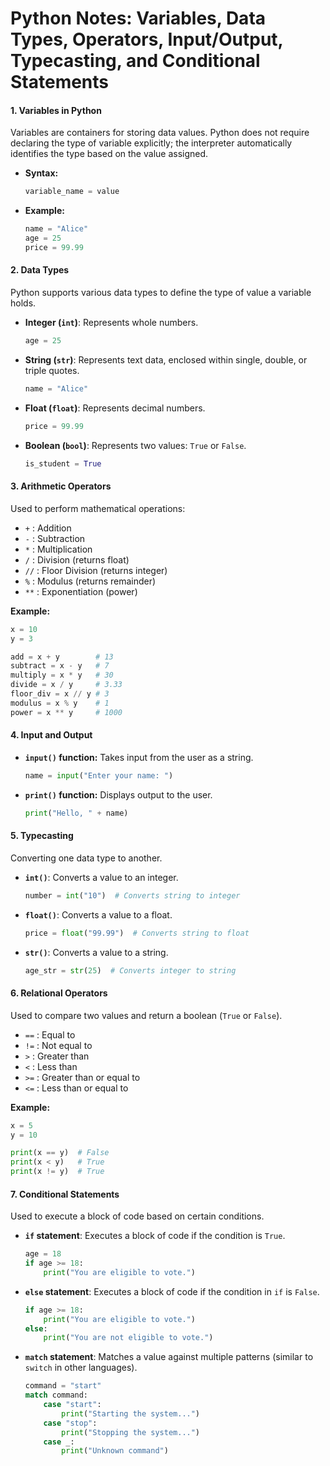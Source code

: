 # Python Notes: Variables, Data Types, Operators, Input/Output, Typecasting, and Conditional Statements

#### 1. **Variables in Python**
Variables are containers for storing data values. Python does not require declaring the type of variable explicitly; the interpreter automatically identifies the type based on the value assigned.

- **Syntax:**
  ```python
  variable_name = value
  ```
- **Example:**
  ```python
  name = "Alice"
  age = 25
  price = 99.99
  ```

#### 2. **Data Types**
Python supports various data types to define the type of value a variable holds.

- **Integer (`int`)**: Represents whole numbers.
  ```python
  age = 25
  ```
- **String (`str`)**: Represents text data, enclosed within single, double, or triple quotes.
  ```python
  name = "Alice"
  ```
- **Float (`float`)**: Represents decimal numbers.
  ```python
  price = 99.99
  ```
- **Boolean (`bool`)**: Represents two values: `True` or `False`.
  ```python
  is_student = True
  ```

#### 3. **Arithmetic Operators**
Used to perform mathematical operations:

- `+` : Addition  
- `-` : Subtraction  
- `*` : Multiplication  
- `/` : Division (returns float)  
- `//` : Floor Division (returns integer)  
- `%` : Modulus (returns remainder)  
- `**` : Exponentiation (power)

**Example:**
```python
x = 10
y = 3

add = x + y        # 13
subtract = x - y   # 7
multiply = x * y   # 30
divide = x / y     # 3.33
floor_div = x // y # 3
modulus = x % y    # 1
power = x ** y     # 1000
```

#### 4. **Input and Output**
- **`input()` function:** Takes input from the user as a string.
  ```python
  name = input("Enter your name: ")
  ```
- **`print()` function:** Displays output to the user.
  ```python
  print("Hello, " + name)
  ```

#### 5. **Typecasting**
Converting one data type to another.

- **`int()`**: Converts a value to an integer.
  ```python
  number = int("10")  # Converts string to integer
  ```
- **`float()`**: Converts a value to a float.
  ```python
  price = float("99.99")  # Converts string to float
  ```
- **`str()`**: Converts a value to a string.
  ```python
  age_str = str(25)  # Converts integer to string
  ```

#### 6. **Relational Operators**
Used to compare two values and return a boolean (`True` or `False`).

- `==` : Equal to  
- `!=` : Not equal to  
- `>` : Greater than  
- `<` : Less than  
- `>=` : Greater than or equal to  
- `<=` : Less than or equal to  

**Example:**
```python
x = 5
y = 10

print(x == y)  # False
print(x < y)   # True
print(x != y)  # True
```

#### 7. **Conditional Statements**
Used to execute a block of code based on certain conditions.

- **`if` statement**: Executes a block of code if the condition is `True`.
  ```python
  age = 18
  if age >= 18:
      print("You are eligible to vote.")
  ```
- **`else` statement**: Executes a block of code if the condition in `if` is `False`.
  ```python
  if age >= 18:
      print("You are eligible to vote.")
  else:
      print("You are not eligible to vote.")
  ```
- **`match` statement**: Matches a value against multiple patterns (similar to `switch` in other languages).
  ```python
  command = "start"
  match command:
      case "start":
          print("Starting the system...")
      case "stop":
          print("Stopping the system...")
      case _:
          print("Unknown command")
  ```